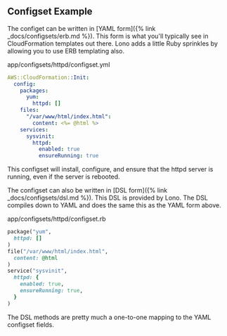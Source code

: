 ## Configset Example

The configet can be written in [YAML form]({% link _docs/configsets/erb.md %}). This form is what you'll typically see in CloudFormation templates out there. Lono adds a little Ruby sprinkles by allowing you to use ERB templating also. 

app/configsets/httpd/configset.yml

```yaml
AWS::CloudFormation::Init:
  config:
    packages:
      yum:
        httpd: []
    files:
      "/var/www/html/index.html":
        content: <%= @html %>
    services:
      sysvinit:
        httpd:
          enabled: true
          ensureRunning: true
```

This configset will install, configure, and ensure that the httpd server is running, even if the server is rebooted.

The configset can also be written in [DSL form]({% link _docs/configsets/dsl.md %}). This DSL is provided by Lono. The DSL compiles down to YAML and does the same this as the YAML form above. 

app/configsets/httpd/configset.rb

```ruby
package("yum",
  httpd: []
)
file("/var/www/html/index.html",
  content: @html
)
service("sysvinit",
  httpd: {
    enabled: true,
    ensureRunning: true,
  }
)
```

The DSL methods are pretty much a one-to-one mapping to the YAML configset fields. 
